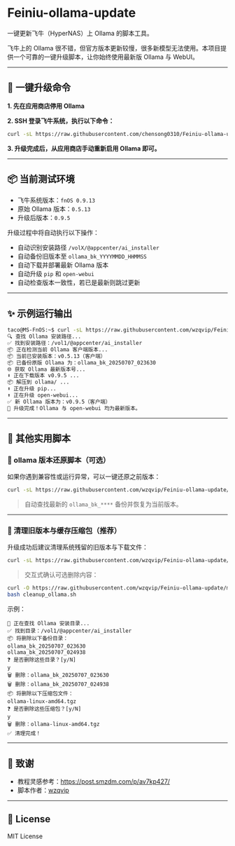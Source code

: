 
# Feiniu-ollama-update

一键更新飞牛（HyperNAS）上 Ollama 的脚本工具。

飞牛上的 Ollama 很不错，但官方版本更新较慢，很多新模型无法使用。本项目提供一个可靠的一键升级脚本，让你始终使用最新版 Ollama 与 WebUI。

---

## 🚀 一键升级命令

**1. 先在应用商店停用 Ollama**

**2. SSH 登录飞牛系统，执行以下命令：**

```bash
curl -sL https://raw.githubusercontent.com/chensong0310/Feiniu-ollama-update/main/upgrade_ollama.sh | bash
```

**3. 升级完成后，从应用商店手动重新启用 Ollama 即可。**

---

## 📦 当前测试环境

- 飞牛系统版本：`fnOS 0.9.13`
- 原始 Ollama 版本：`0.5.13`
- 升级后版本：`0.9.5`

升级过程中将自动执行以下操作：

- 自动识别安装路径 `/volX/@appcenter/ai_installer`
- 自动备份旧版本至 `ollama_bk_YYYYMMDD_HHMMSS`
- 自动下载并部署最新 Ollama 版本
- 自动升级 `pip` 和 `open-webui`
- 自动检查版本一致性，若已是最新则跳过更新

---

## ✨ 示例运行输出

```bash
taco@MS-FnOS:~$ curl -sL https://raw.githubusercontent.com/wzqvip/Feiniu-ollama-update/main/upgrade_ollama.sh | bash
🔍 查找 Ollama 安装路径...
✅ 找到安装路径：/vol1/@appcenter/ai_installer
📦 正在检测当前 Ollama 客户端版本...
📦 当前已安装版本：v0.5.13（客户端）
📦 已备份原版 Ollama 为：ollama_bk_20250707_023630
🌐 获取 Ollama 最新版本号...
⬇️ 正在下载版本 v0.9.5 ...
📦 解压到 ollama/ ...
⬆️ 正在升级 pip...
⬆️ 正在升级 open-webui...
✅ 新 Ollama 版本为：v0.9.5（客户端）
🎉 升级完成！Ollama 与 open-webui 均为最新版本。
```

---

## 🧩 其他实用脚本

### 🔁 ollama 版本还原脚本（可选）

如果你遇到兼容性或运行异常，可以一键还原之前版本：

```bash
curl -sL https://raw.githubusercontent.com/wzqvip/Feiniu-ollama-update/main/restore_ollama.sh | bash
```

> 自动查找最新的 `ollama_bk_****` 备份并恢复为当前版本。

---

### 🧹 清理旧版本与缓存压缩包（推荐）

升级成功后建议清理系统残留的旧版本与下载文件：

```bash
curl -sL https://raw.githubusercontent.com/wzqvip/Feiniu-ollama-update/main/cleanup_ollama.sh | bash -s -- --force

```

> 交互式确认可选删除内容：

```bash
curl -O https://raw.githubusercontent.com/wzqvip/Feiniu-ollama-update/main/cleanup_ollama.sh
bash cleanup_ollama.sh

```

示例：

```
🧹 正在查找 Ollama 安装目录...
✅ 找到目录：/vol1/@appcenter/ai_installer
📦 将删除以下备份目录：
ollama_bk_20250707_023630
ollama_bk_20250707_024938
❓ 是否删除这些目录？[y/N]
y 
🗑️ 删除：ollama_bk_20250707_023630
🗑️ 删除：ollama_bk_20250707_024938
📦 将删除以下压缩包文件：
ollama-linux-amd64.tgz
❓ 是否删除这些压缩包？[y/N]
y
🗑️ 删除：ollama-linux-amd64.tgz
✅ 清理完成！
```

---

## 🧾 致谢

- 教程灵感参考：https://post.smzdm.com/p/av7kp427/
- 脚本作者：[wzqvip](https://github.com/wzqvip)

---

## 📜 License

MIT License

